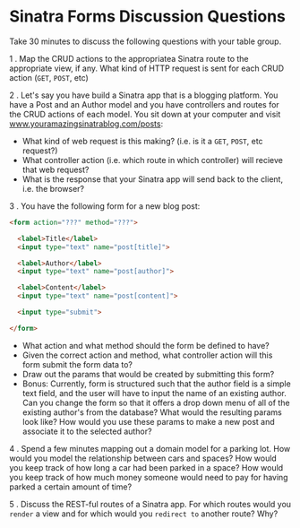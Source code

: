# Sinatra Forms Discussion Questions

Take 30 minutes to discuss the following questions with your table group. 

1 . Map the CRUD actions to the appropriatea Sinatra route to the appropriate view, if any. What kind of HTTP request is sent for each CRUD action (`GET`, `POST`, etc)

2 . Let's say you have build a Sinatra app that is a blogging platform. You have a Post and an Author model and you have controllers and routes for the CRUD actions of each model. You sit down at your computer and visit www.youramazingsinatrablog.com/posts:
  * What kind of web request is this making? (i.e. is it a `GET`, `POST`, etc request?)
  * What controller action (i.e. which route in which controller) will recieve that web request?
  * What is the response that your Sinatra app will send back to the client, i.e. the browser?

  
3 . You have the following form for a new blog post:

```html
<form action="???" method="???">

  <label>Title</label>
  <input type="text" name="post[title]">

  <label>Author</label>
  <input type="text" name="post[author]">

  <label>Content</label>
  <input type="text" name="post[content]">

  <input type="submit">

</form>
```

  * What action and what method should the form be defined to have?
  * Given the correct action and method, what controller action will this form submit the form data to?
  * Draw out the params that would be created by submitting this form?
  * Bonus: Currently, form is structured such that the author field is a simple text field, and the user will have to input the name of an existing author. Can you change the form so that it offers a drop down menu of all of the existing author's from the database? What would the resulting params look like? How would you use these params to make a new post and associate it to the selected author?

4 . Spend a few minutes mapping out a domain model for a parking lot. How would you model the relationship between cars and spaces? How would you keep track of how long a car had been parked in a space? How would you keep track of how much money someone would need to pay for having parked a certain amount of time?

5 . Discuss the REST-ful routes of a Sinatra app. For which routes would you `render` a view and for which would you `redirect to` another route? Why?
